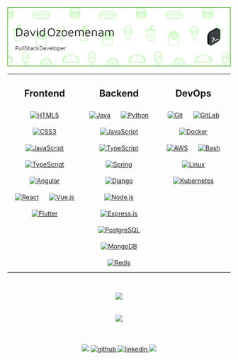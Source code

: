 <picture>
  <source media="(prefers-color-scheme: dark)" srcset="./assets/dark.png">
  <img src="./assets/light.png">
</picture>

<!-- ![Header](./assets/light.png#gh-light-mode-only)
![Header](./assets/dark.png#gh-dark-mode-only) -->

<!-- <div align="center">
  <img src="https://komarev.com/ghpvc/?username=oozoemenam&style=flat-square&color=blue" alt=""/>
</div> -->

<!-- ## My Skill Set   -->
<table><tr><td valign="top" width="33%">

<!-- ### Frontend   -->
<h2 style="text-align: center;">Frontend</h2>
<div align="center">  
<a href="https://en.wikipedia.org/wiki/HTML5" target="_blank"><img style="margin: 10px" src="https://profilinator.rishav.dev/skills-assets/html5-original-wordmark.svg" alt="HTML5" height="50" /></a>  
<a href="https://www.w3schools.com/css/" target="_blank"><img style="margin: 10px" src="https://profilinator.rishav.dev/skills-assets/css3-original-wordmark.svg" alt="CSS3" height="50" /></a>  
<a href="https://www.javascript.com/" target="_blank"><img style="margin: 10px" src="https://profilinator.rishav.dev/skills-assets/javascript-original.svg" alt="JavaScript" height="50" /></a>  
<a href="https://www.typescriptlang.org/" target="_blank"><img style="margin: 10px" src="https://profilinator.rishav.dev/skills-assets/typescript-original.svg" alt="TypeScript" height="50" /></a>  
<a href="https://angular.io/" target="_blank"><img style="margin: 10px" src="https://profilinator.rishav.dev/skills-assets/angularjs-original.svg" alt="Angular" height="50" /></a>  
<a href="https://reactjs.org/" target="_blank"><img style="margin: 10px" src="https://profilinator.rishav.dev/skills-assets/react-original-wordmark.svg" alt="React" height="50" /></a>  
<a href="https://vuejs.org/" target="_blank"><img style="margin: 10px" src="https://profilinator.rishav.dev/skills-assets/vuejs-original-wordmark.svg" alt="Vue.js" height="50" /></a>  
<!-- <a href="https://getbootstrap.com/docs/3.4/javascript/" target="_blank"><img style="margin: 10px" src="https://profilinator.rishav.dev/skills-assets/bootstrap-plain.svg" alt="Bootstrap" height="50" /></a> -->
<a href="https://flutter.dev/" target="_blank"><img style="margin: 10px" src="https://profilinator.rishav.dev/skills-assets/flutterio-icon.svg" alt="Flutter" height="50" /></a>  
</div>

</td><td valign="top" width="33%">

<!-- ### Backend   -->
<h2 style="text-align: center;">Backend</h2>
<div align="center">  
<a href="https://www.java.com/" target="_blank"><img style="margin: 10px" src="https://profilinator.rishav.dev/skills-assets/java-original-wordmark.svg" alt="Java" height="50" /></a>  
<a href="https://www.python.org/" target="_blank"><img style="margin: 10px" src="https://profilinator.rishav.dev/skills-assets/python-original.svg" alt="Python" height="50" /></a>  
<a href="https://www.javascript.com/" target="_blank"><img style="margin: 10px" src="https://profilinator.rishav.dev/skills-assets/javascript-original.svg" alt="JavaScript" height="50" /></a>  
<a href="https://www.typescriptlang.org/" target="_blank"><img style="margin: 10px" src="https://profilinator.rishav.dev/skills-assets/typescript-original.svg" alt="TypeScript" height="50" /></a>   
<a href="https://docs.spring.io/spring-framework/docs/3.0.x/reference/expressions.html#:~:text=The%20Spring%20Expression%20Language%20(SpEL,and%20basic%20string%20templating%20functionality." target="_blank"><img style="margin: 10px" src="https://profilinator.rishav.dev/skills-assets/springio-icon.svg" alt="Spring" height="50" /></a> 
<a href="https://www.djangoproject.com/" target="_blank"><img style="margin: 10px" src="https://profilinator.rishav.dev/skills-assets/django-original.svg" alt="Django" height="50" /></a>  
<a href="https://nodejs.org/" target="_blank"><img style="margin: 10px" src="https://profilinator.rishav.dev/skills-assets/nodejs-original-wordmark.svg" alt="Node.js" height="50" /></a>  
<a href="https://expressjs.com/" target="_blank"><img style="margin: 10px" src="https://profilinator.rishav.dev/skills-assets/express-original-wordmark.svg" alt="Express.js" height="50" /></a>  
<a href="https://www.postgresql.org/" target="_blank"><img style="margin: 10px" src="https://profilinator.rishav.dev/skills-assets/postgresql-original-wordmark.svg" alt="PostgreSQL" height="50" /></a>  
<a href="https://www.mongodb.com/" target="_blank"><img style="margin: 10px" src="https://profilinator.rishav.dev/skills-assets/mongodb-original-wordmark.svg" alt="MongoDB" height="50" /></a>  
<a href="https://redis.io/" target="_blank"><img style="margin: 10px" src="https://profilinator.rishav.dev/skills-assets/redis-original-wordmark.svg" alt="Redis" height="50" /></a>  
</div>

</td><td valign="top" width="33%">

<!-- ### DevOps   -->
<h2 style="text-align: center;">DevOps</h2>

<div align="center">  
<a href="https://github.com/" target="_blank"><img style="margin: 10px" src="https://profilinator.rishav.dev/skills-assets/git-scm-icon.svg" alt="Git" height="50" /></a>  
<a href="https://about.gitlab.com/" target="_blank"><img style="margin: 10px" src="https://profilinator.rishav.dev/skills-assets/gitlab.svg" alt="GitLab" height="50" /></a>  
<a href="https://www.docker.com/" target="_blank"><img style="margin: 10px" src="https://profilinator.rishav.dev/skills-assets/docker-original-wordmark.svg" alt="Docker" height="50" /></a>  
<a href="https://aws.amazon.com/" target="_blank"><img style="margin: 10px" src="https://profilinator.rishav.dev/skills-assets/amazonwebservices-original-wordmark.svg" alt="AWS" height="50" /></a>  
<a href="https://www.gnu.org/software/bash/" target="_blank"><img style="margin: 10px" src="https://profilinator.rishav.dev/skills-assets/gnu_bash-icon.svg" alt="Bash" height="50" /></a>  
<a href="https://www.linux.org/" target="_blank"><img style="margin: 10px" src="https://profilinator.rishav.dev/skills-assets/linux-original.svg" alt="Linux" height="50" /></a>  
<a href="https://kubernetes.io/" target="_blank"><img style="margin: 10px" src="https://profilinator.rishav.dev/skills-assets/kubernetes-icon.svg" alt="Kubernetes" height="50" /></a>  
</div>

</td></tr></table>

<br/>

<!-- ############################################# -->

<p align="center">
  <picture>
  <source
    srcset="https://github-readme-stats.vercel.app/api/top-langs/?username=oozoemenam&layout=compact&hide_border=true&theme=darcula&bg_color=00000000&langs_count=6&hide=jupyter%20notebook,tex,vue"
    media="(prefers-color-scheme: dark)"
  />
  <source
    srcset="https://github-readme-stats.vercel.app/api/top-langs/?username=oozoemenam&layout=compact&hide_border=true&theme=default&bg_color=00000000&langs_count=6&hide=jupyter%20notebook,tex,vue"
    media="(prefers-color-scheme: light), (prefers-color-scheme: no-preference)"
  />
  <img src="https://github-readme-stats.vercel.app/api/top-langs/?username=oozoemenam&layout=compact&hide_border=true&theme=default&bg_color=00000000&langs_count=6&hide=jupyter%20notebook,tex,vue" />
</picture>
  <br>
  <br>
</p>

<!-- #################### -->
<!-- <p align="center">
  <img height="50%" width="35%" src ="https://github-readme-stats.vercel.app/api/top-langs/?username=oozoemenam&layout=compact&hide_border=true&theme=default&bg_color=00000000&langs_count=6&hide=jupyter%20notebook,tex">
  <br>
  <br>
</p>

<p align="center">
  <img src ="https://github-readme-streak-stats.herokuapp.com?user=oozoemenam&theme=darcula&hide_border=true&background=FFFFFF00">
  <br>
  <br>
</p> -->
<!-- ############# -->

<p align="center">
<!--   <img src ="https://github-readme-streak-stats.herokuapp.com?user=oozoemenam&theme=darcula&hide_border=true&background=FFFFFF00"> -->
  <picture>
  <source
    srcset="https://github-readme-streak-stats.herokuapp.com?user=oozoemenam&theme=darcula&hide_border=true&background=FFFFFF00"
    media="(prefers-color-scheme: dark)"
  />
  <source
    srcset="https://github-readme-streak-stats.herokuapp.com?user=oozoemenam&theme=default&hide_border=true&background=FFFFFF00"
    media="(prefers-color-scheme: light), (prefers-color-scheme: no-preference)"
  />
  <img src="https://github-readme-streak-stats.herokuapp.com?user=oozoemenam&theme=default&hide_border=true&background=FFFFFF00" />
</picture>
  <br>
  <br>
</p>

<br/>

<!-- ## Connect with me   -->
<div align="center">
<a target="_blank" href="mailto:oozoemenam@gmail.com"><img src="https://img.shields.io/badge/-Gmail-D14836?style=for-the-badge&logo=Gmail&logoColor=white"></img></a>
<a href="https://github.com/oozoemenam" target="_blank">
<img src=https://img.shields.io/badge/github-%2324292e.svg?&style=for-the-badge&logo=github&logoColor=white alt=github style="margin-bottom: 5px;" />
</a>
<a href="https://www.linkedin.com/in/oozoemenam" target="_blank">
<img src=https://img.shields.io/badge/linkedin-%231E77B5.svg?&style=for-the-badge&logo=linkedin&logoColor=white alt=linkedin style="margin-bottom: 5px;" />
</a>
<a target="_blank" href="https://oozoemenam.github.io"><img src="https://img.shields.io/badge/-WEB-FF4088?style=for-the-badge&logo=Hugo&logoColor=white"></img></a>
</div>
